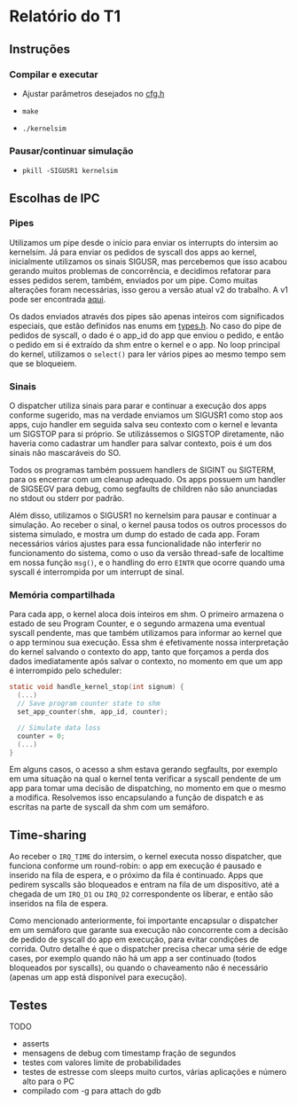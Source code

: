 # Relatório do T1

## Instruções

### Compilar e executar

- Ajustar parâmetros desejados no [cfg.h](cfg.h)

- `make`

- `./kernelsim`

### Pausar/continuar simulação

- `pkill -SIGUSR1 kernelsim`

## Escolhas de IPC

### Pipes

Utilizamos um pipe desde o início para enviar os interrupts do intersim ao kernelsim. Já para enviar os pedidos de syscall dos apps ao kernel, inicialmente utilizamos os sinais SIGUSR, mas percebemos que isso acabou gerando muitos problemas de concorrência, e decidimos refatorar para esses pedidos serem, também, enviados por um pipe. Como muitas alterações foram necessárias, isso gerou a versão atual v2 do trabalho. A v1 pode ser encontrada [aqui](https://github.com/bathwaterpizza/t1_inf1316).

Os dados enviados através dos pipes são apenas inteiros com significados especiais, que estão definidos nas enums em [types.h](types.h). No caso do pipe de pedidos de syscall, o dado é o app_id do app que enviou o pedido, e então o pedido em si é extraído da shm entre o kernel e o app. No loop principal do kernel, utilizamos o `select()` para ler vários pipes ao mesmo tempo sem que se bloqueiem.

### Sinais

O dispatcher utiliza sinais para parar e continuar a execução dos apps conforme sugerido, mas na verdade enviamos um SIGUSR1 como stop aos apps, cujo handler em seguida salva seu contexto com o kernel e levanta um SIGSTOP para si próprio. Se utilizássemos o SIGSTOP diretamente, não haveria como cadastrar um handler para salvar contexto, pois é um dos sinais não mascaráveis do SO.

Todos os programas também possuem handlers de SIGINT ou SIGTERM, para os encerrar com um cleanup adequado. Os apps possuem um handler de SIGSEGV para debug, como segfaults de children não são anunciadas no stdout ou stderr por padrão.

Além disso, utilizamos o SIGUSR1 no kernelsim para pausar e continuar a simulação. Ao receber o sinal, o kernel pausa todos os outros processos do sistema simulado, e mostra um dump do estado de cada app. Foram necessários vários ajustes para essa funcionalidade não interferir no funcionamento do sistema, como o uso da versão thread-safe de localtime em nossa função `msg()`, e o handling do erro `EINTR` que ocorre quando uma syscall é interrompida por um interrupt de sinal.

### Memória compartilhada

Para cada app, o kernel aloca dois inteiros em shm. O primeiro armazena o estado de seu Program Counter, e o segundo armazena uma eventual syscall pendente, mas que também utilizamos para informar ao kernel que o app terminou sua execução. Essa shm é efetivamente nossa interpretação do kernel salvando o contexto do app, tanto que forçamos a perda dos dados imediatamente após salvar o contexto, no momento em que um app é interrompido pelo scheduler:

```C
static void handle_kernel_stop(int signum) {
  (...)
  // Save program counter state to shm
  set_app_counter(shm, app_id, counter);

  // Simulate data loss
  counter = 0;
  (...)
}
```

Em alguns casos, o acesso a shm estava gerando segfaults, por exemplo em uma situação na qual o kernel tenta verificar a syscall pendente de um app para tomar uma decisão de dispatching, no momento em que o mesmo a modifica. Resolvemos isso encapsulando a função de dispatch e as escritas na parte de syscall da shm com um semáforo.

## Time-sharing

Ao receber o `IRQ_TIME` do intersim, o kernel executa nosso dispatcher, que funciona conforme um round-robin: o app em execução é pausado e inserido na fila de espera, e o próximo da fila é continuado. Apps que pedirem syscalls são bloqueados e entram na fila de um dispositivo, até a chegada de um `IRQ_D1` ou `IRQ_D2` correspondente os liberar, e então são inseridos na fila de espera.

Como mencionado anteriormente, foi importante encapsular o dispatcher em um semáforo que garante sua execução não concorrente com a decisão de pedido de syscall do app em execução, para evitar condições de corrida. Outro detalhe é que o dispatcher precisa checar uma série de edge cases, por exemplo quando não há um app a ser continuado (todos bloqueados por syscalls), ou quando o chaveamento não é necessário (apenas um app está disponível para execução).

## Testes

TODO
- asserts
- mensagens de debug com timestamp fração de segundos
- testes com valores limite de probabilidades
- testes de estresse com sleeps muito curtos, várias aplicações e número alto para o PC
- compilado com -g para attach do gdb

